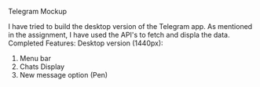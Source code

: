 Telegram Mockup

I have tried to build the desktop version of the Telegram app.
As mentioned in the assignment, I have used the API's to fetch and displa the data.
Completed Features:
  Desktop version (1440px):
  1. Menu bar
  2. Chats Display
  3. New message option (Pen)

